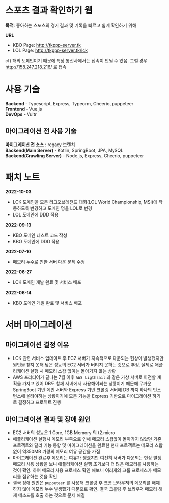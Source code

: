 # 스포츠 결과 확인하기 웹

**목적**: 좋아하는 스포츠의 경기 결과 및 기록을 빠르고 쉽게 확인하기 위해

**URL**  
- KBO Page: http://tkppp-server.tk
- LOL Page: http://tkppp-server.tk/lck  
  
cf) 해외 도메인이기 때문에 특정 통신사에서는 접속이 안될 수 있음. 그럴 경우 http://158.247.218.216/ 로 접속

# 사용 기술 
**Backend** - Typescript, Express, Typeorm, Cheerio, puppeteer  
**Frontend** - Vue.js   
**DevOps** - Vultr

## 마이그레이션 전 사용 기술
**마이그레이션 전 소스** : regacy 브랜치  
**Backend(Main Server)** - Kotlin, SpringBoot, JPA, MySQL   
**Backend(Crawling Server)** - Node.js, Express, Cheerio, puppeteer


# 패치 노트
**2022-10-03**
  - LCK 도메인을 모든 리그오브레전드 대회(LOL World Championship, MSI)에 작동하도록 변경하고 도메인 명을 LOL로 변경
  - LOL 도메인에 DDD 적용

**2022-09-13**
  - KBO 도메인 테스트 코드 작성
  - KBO 도메인에 DDD 적용

**2022-07-10**
  - 메모리 누수로 인한 서버 다운 문제 수정

**2022-06-27**
  - LCK 도메인 개발 완료 및 서비스 배포

**2022-06-14**
  - KBO 도메인 개발 완료 및 서비스 배포

# 서버 마이그레이션
## 마이그레이션 결정 이유
- LCK 관련 서비스 업데이트 후 EC2 서버가 지속적으로 다운되는 현상이 발생했지만 원인을 찾지 못해 낮은 성능의 EC2 서버가 버티지 못하는 것으로 추정. 실제로 애플리케이션 실행 시 메모리 스왑 없이는 돌아가지 않는 상황
- AWS 프리티어가 끝나는 7월 이후 `AWS Ligthsail` 과 같은 가상 서버로 이전할 계획을 가지고 있어 DB도 함께 서버에서 사용해야되는 상황이기 때문에 무거운 SpringBoot 기반 메인 서버와 Express 기반 크롤링 서버에 DB 까지 하나의 인스턴스에 올려야하는 상황이기에 모든 기능을 Express 기반으로 마이그레이션 하기로 결정하고 프로젝트 진행

## 마이그레이션 결과 및 장애 원인
- EC2 서버의 성능은 1 Core, 1GB Memory 의 t2.micro
- 애플리케이션 실행시 메모리 부족으로 인해 메모리 스왑없이 돌아가지 않았던 기존 프로젝트와 달리 기능 통합 및 마이그레이션을 완료한 현재 프로젝트는 메모리 스왑 없이 약350MB 가량의 메모리 여유 공간을 가짐
- 마이그레이션 완료후 메모리는 여유가 생겼지만 여전히 서버가 다운되는 현상 발생. 메모리 사용 상황을 보니 애플리케이션 실행 초기보다 더 많은 메모리를 사용하는 것이 확인. 하여 메모리 사용 프로세스 확인 해보니 여러개의 크롬 프로세스가 메모리를 점유하는 것을 확인
- 결국 장애 원인은 `puppeteer` 를 사용해 크롤링 후 크롬 브라우저의 메모리를 해제하지 않아 메모리 누수 발생했기 때문으로 확인. 결국 크롤링 후 브라우저 메모리 해제 메소드를 호출 하는 것으로  문제 해결

